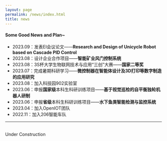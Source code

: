 ```yaml
---
layout: page
permalink: /news/index.html
title: news
---
```


#### Some Good News and Plan~

- 2023.09：发表EI会议论文——**Research and Design of Unicycle Robot based on Cascade PID Control**
- 2023.08：设计企业合作项目——**智能矿业风门控制系统**
- 2023.08：3S杯大学生物联网技术与应用“三创”大赛——**国家二等奖**
- 2023.07：完成暑期科研学习——**微控制器在智能体设计及3D打印等数字制造的应用研究**
- 2023.08：加入科技园902实验室
- 2023.06：申报**国家级**本科生科研训练项目——**基于视觉巡检的自平衡独轮机器人研制**
- 2023.06：申报**省级**本科生科研训练项目——**水下鱼类智能检测与监控系统**
- 2023.04：加入OpenIOT团队
- 2022.11：加入206智能车队

---
<br>Under Construction